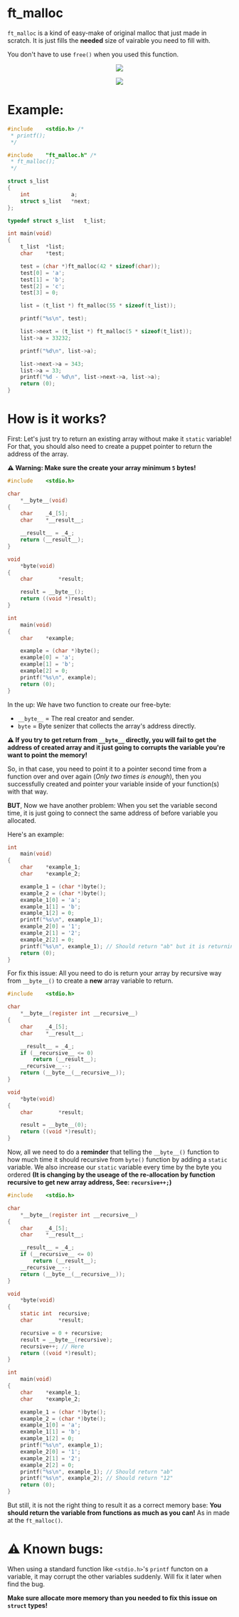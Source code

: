 # ft_malloc

`ft_malloc` is a kind of easy-make of original malloc that just made in scratch. It is just fills the **needed** size of vairable you need to fill with.

You don't have to use `free()` when you used this function.

<P ALIGN="CENTER"><IMG SRC="https://cdn.discordapp.com/attachments/630843149778157623/1081229366865956945/maximum-tension.png"></P>

<P ALIGN="CENTER"><IMG SRC="https://cdn.discordapp.com/attachments/630843149778157623/1081229311144640562/maximum-tension.png"></P>

# Example:
  
```c
#include	<stdio.h> /*
 * printf();
 */

#include	"ft_malloc.h" /*
 * ft_malloc();
 */

struct s_list
{
	int				a;
	struct s_list	*next;
};

typedef struct s_list	t_list;

int	main(void)
{
	t_list	*list;
	char	*test;

	test = (char *)ft_malloc(42 * sizeof(char));
	test[0] = 'a';
	test[1] = 'b';
	test[2] = 'c';
	test[3] = 0;

	list = (t_list *) ft_malloc(55 * sizeof(t_list));

	printf("%s\n", test);

	list->next = (t_list *) ft_malloc(5 * sizeof(t_list));
	list->a = 33232;

	printf("%d\n", list->a);

	list->next->a = 343;
	list->a = 33;
	printf("%d - %d\n", list->next->a, list->a);
	return (0);
}

```

# How is it works?

First: Let's just try to return an existing array without make it `static` variable!
For that, you should also need to create a puppet pointer to return the address of the array.

**⚠️ Warning: Make sure the create your array minimum `5` bytes!**
```c
#include	<stdio.h>

char
	*__byte__(void)
{
	char	_4_[5];
	char	*__result__;

	__result__ = _4_;
	return (__result__);
}

void
	*byte(void)
{
	char		*result;

	result = __byte__();
	return ((void *)result);
}

int
	main(void)
{
	char	*example;

	example = (char *)byte();
	example[0] = 'a';
	example[1] = 'b';
	example[2] = 0;
	printf("%s\n", example);
	return (0);
}
```

In the up: We have two function to create our free-byte:
- `__byte__` = The real creator and sender.
- `byte` = Byte senizer that collects the array's address directly.

**⚠️ If you try to get return from `__byte__` directly, you will fail to get the address of created array and it just going to corrupts the variable you're want to point the memory!**

So, in that case, you need to point it to a pointer second time from a function over and over again (*Only two times is enough*), then you successfully created and pointer your variable inside of your function(s) with that way.

**BUT**, Now we have another problem: When you set the variable second time, it is just going to connect the same address of before variable you allocated.

Here's an example:

```c
int
	main(void)
{
	char	*example_1;
	char	*example_2;

	example_1 = (char *)byte();
	example_2 = (char *)byte();
	example_1[0] = 'a';
	example_1[1] = 'b';
	example_1[2] = 0;
	printf("%s\n", example_1);
	example_2[0] = '1';
	example_2[1] = '2';
	example_2[2] = 0;
	printf("%s\n", example_1); // Should return "ab" but it is returning "12"!
	return (0);
}
```

For fix this issue: All you need to do is return your array by recursive way from `__byte__()` to create a **new** array variable to return.

```c
#include	<stdio.h>

char
	*__byte__(register int __recursive__)
{
	char	_4_[5];
	char	*__result__;

	__result__ = _4_;
	if (__recursive__ <= 0)
		return (__result__);
	__recursive__--;
	return (__byte__(__recursive__));
}

void
	*byte(void)
{
	char		*result;

	result = __byte__(0);
	return ((void *)result);
}
```

Now, all we need to do a **reminder** that telling the `__byte__()` function to how much time it should recursive from `byte()` function by adding a `static` variable.
We also increase our `static` variable every time by the byte you ordered **(It is changing by the useage of the re-allocation by function recursive to get new array address, See: `recursive++;`)**

```c
#include	<stdio.h>

char
	*__byte__(register int __recursive__)
{
	char	_4_[5];
	char	*__result__;

	__result__ = _4_;
	if (__recursive__ <= 0)
		return (__result__);
	__recursive__--;
	return (__byte__(__recursive__));
}

void
	*byte(void)
{
	static int	recursive;
	char		*result;

	recursive = 0 + recursive;
	result = __byte__(recursive);
	recursive++; // Here
	return ((void *)result);
}

int
	main(void)
{
	char	*example_1;
	char	*example_2;

	example_1 = (char *)byte();
	example_2 = (char *)byte();
	example_1[0] = 'a';
	example_1[1] = 'b';
	example_1[2] = 0;
	printf("%s\n", example_1);
	example_2[0] = '1';
	example_2[1] = '2';
	example_2[2] = 0;
	printf("%s\n", example_1); // Should return "ab"
	printf("%s\n", example_2); // Should return "12"
	return (0);
}
```

But still, it is not the right thing to result it as a correct memory base: **You should return the variable from functions as much as you can!**
As in made at the `ft_malloc()`.

# ⚠️ Known bugs:

When using a standard function like `<stdio.h>`'s `printf` functon on a variable, it may corrupt the other variables suddenly.
Will fix it later when find the bug.

**Make sure allocate more memory than you needed to fix this issue on `struct` types!**